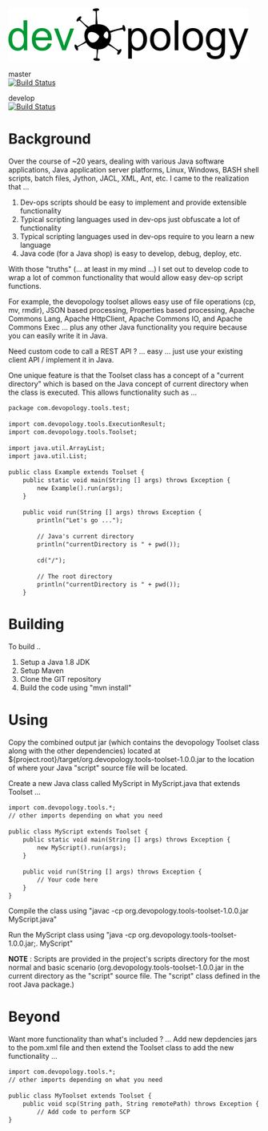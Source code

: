 ![devOPology](https://raw.githubusercontent.com/devopology/tools/develop/devopology.png)

master  
[![Build Status](https://travis-ci.org/devopology/tools.svg?branch=master)](https://travis-ci.org/devopology/tools)

develop  
[![Build Status](https://travis-ci.org/devopology/tools.svg?branch=develop)](https://travis-ci.org/devopology/tools)

# Background

Over the course of ~20 years, dealing with various Java software applications, Java application server platforms, Linux, Windows, BASH shell scripts, batch files, Jython, JACL, XML, Ant, etc. I came to the realization that ...

1. Dev-ops scripts should be easy to implement and provide extensible functionality
2. Typical scripting languages used in dev-ops just obfuscate a lot of functionality
3. Typical scripting languages used in dev-ops require to you learn a new language
3. Java code (for a Java shop) is easy to develop, debug, deploy, etc.

With those "truths" (... at least in my mind ...) I set out to develop code to wrap a lot of common
functionality that would allow easy dev-op script functions.

For example, the devopology toolset allows easy use of file operations (cp, mv, rmdir), JSON based processing, Properties based processing, Apache Commons Lang, Apache HttpClient, Apache Commons IO, and Apache Commons Exec ... plus any other Java functionality you require because you can easily write it in Java.

Need custom code to call a REST API ? ... easy ... just use your existing client API / implement it in Java.

One unique feature is that the Toolset class has a concept of a "current directory" which is based on the Java concept of current directory when the class is executed.  This allows functionality such as ...

    package com.devopology.tools.test;
    
    import com.devopology.tools.ExecutionResult;
    import com.devopology.tools.Toolset;
    
    import java.util.ArrayList;
    import java.util.List;
    
    public class Example extends Toolset {
        public static void main(String [] args) throws Exception {
            new Example().run(args);
        }
    
        public void run(String [] args) throws Exception {
            println("Let's go ...");
            
            // Java's current directory
            println("currentDirectory is " + pwd());
            
            cd("/");
            
            // The root directory
            println("currentDirectory is " + pwd());
        }

# Building

To build ..

1. Setup a Java 1.8 JDK
2. Setup Maven
3. Clone the GIT repository
4. Build the code using "mvn install"

# Using

Copy the combined output jar (which contains the devopology Toolset class along with the other dependencies)
located at ${project.root}/target/org.devopology.tools-toolset-1.0.0.jar to the location of where your Java "script" source file will be located.

Create a new Java class called MyScript in MyScript.java that extends Toolset ...

    import com.devopology.tools.*;
    // other imports depending on what you need

    public class MyScript extends Toolset {
        public static void main(String [] args) throws Exception {
            new MyScript().run(args);
        }
    
        public void run(String [] args) throws Exception {
            // Your code here
        }
    }

Compile the class using "javac -cp org.devopology.tools-toolset-1.0.0.jar MyScript.java"

Run the MyScript class using "java -cp org.devopology.tools-toolset-1.0.0.jar;. MyScript"

**NOTE** : Scripts are provided in the project's scripts directory for the most normal and basic scenario (org.devopology.tools-toolset-1.0.0.jar in the current directory as the "script" source file. The "script" class defined in the root Java package.)

# Beyond

Want more functionality than what's included ? ... Add new depdencies jars to the pom.xml file and then extend the Toolset class to add the new functionality ...

    import com.devopology.tools.*;
    // other imports depending on what you need

    public class MyToolset extends Toolset {
        public void scp(String path, String remotePath) throws Exception {
            // Add code to perform SCP
    }

